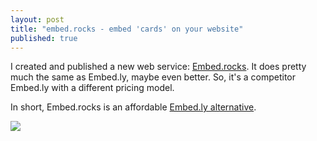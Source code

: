 ```yaml
---
layout: post
title: "embed.rocks - embed 'cards' on your website"
published: true
---
```


I created and published a new web service: [Embed.rocks](https://embed.rocks). It does pretty much the same as Embed.ly, maybe even better. So, it's a competitor Embed.ly with a different pricing model. 

In short, Embed.rocks is an affordable [Embed.ly alternative](https://embed.rocks). 

![](https://cloud.githubusercontent.com/assets/433707/25617248/01611062-2f4a-11e7-8aaf-6626c02c6ac3.png)
